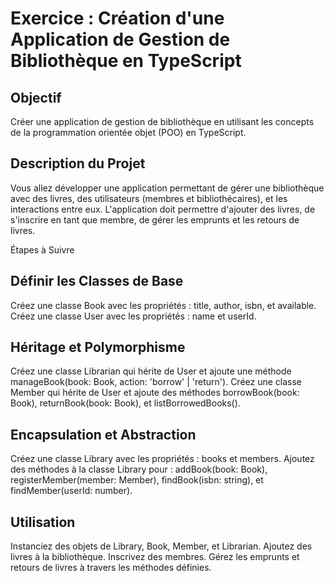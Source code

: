 # Exercice : Création d'une Application de Gestion de Bibliothèque en TypeScript
## Objectif
Créer une application de gestion de bibliothèque en utilisant les concepts de la programmation orientée objet (POO) en TypeScript.

## Description du Projet
Vous allez développer une application permettant de gérer une bibliothèque avec des livres, des utilisateurs (membres et bibliothécaires), et les interactions entre eux. L'application doit permettre d'ajouter des livres, de s'inscrire en tant que membre, de gérer les emprunts et les retours de livres.

 Étapes à Suivre
##  Définir les Classes de Base

Créez une classe Book avec les propriétés : title, author, isbn, et available.
Créez une classe User avec les propriétés : name et userId.

## Héritage et Polymorphisme

Créez une classe Librarian qui hérite de User et ajoute une méthode manageBook(book: Book, action: 'borrow' | 'return').
Créez une classe Member qui hérite de User et ajoute des méthodes borrowBook(book: Book), returnBook(book: Book), et listBorrowedBooks().

## Encapsulation et Abstraction

Créez une classe Library avec les propriétés : books et members.
Ajoutez des méthodes à la classe Library pour : addBook(book: Book), registerMember(member: Member), findBook(isbn: string), et findMember(userId: number).
## Utilisation

Instanciez des objets de Library, Book, Member, et Librarian.
Ajoutez des livres à la bibliothèque.
Inscrivez des membres.
Gérez les emprunts et retours de livres à travers les méthodes définies.